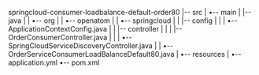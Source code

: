 springcloud-consumer-loadbalance-default-order80
|-- src
|   •-- main
|       |-- java
|       |   •-- org
|       |       •-- openatom
|       |           •-- springcloud
|       |               |-- config
|       |               |   •-- ApplicationContextConfig.java
|       |               |-- controller
|       |               |   |-- OrderConsumerController.java
|       |               |   •-- SpringCloudServiceDiscoveryController.java
|       |               •-- OrderServiceConsumerLoadBalanceDefault80.java
|       •-- resources
|           •-- application.yml
•-- pom.xml
